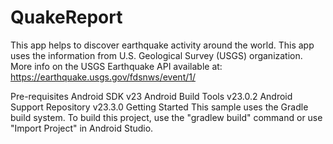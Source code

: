 # QuakeReport
This app helps to discover earthquake activity around the world. This app uses the information from U.S. Geological Survey (USGS) organization.
More info on the USGS Earthquake API available at: https://earthquake.usgs.gov/fdsnws/event/1/

Pre-requisites
Android SDK v23
Android Build Tools v23.0.2
Android Support Repository v23.3.0
Getting Started
This sample uses the Gradle build system. To build this project, use the "gradlew build" command or use "Import Project" in Android Studio.
